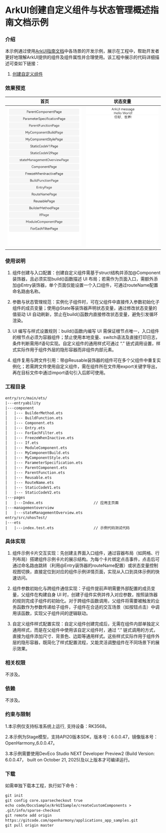 # ArkUI创建自定义组件与状态管理概述指南文档示例

### 介绍

本示例通过使用[ArkUI指南文档](https://gitcode.com/openharmony/docs/tree/master/zh-cn/application-dev/ui)中各场景的开发示例，展示在工程中，帮助开发者更好地理解ArkUI提供的组件及组件属性并合理使用。该工程中展示的代码详细描述可查如下链接：

1. [创建自定义组件](https://gitcode.com/openharmony/docs/blob/master/zh-cn/application-dev/ui/state-management/arkts-create-custom-components.md)

### 效果预览


| 首页                       | 状态变量                 |
|--------------------------|----------------------|
| ![](screenshots/img.png) | ![](screenshots/img_1.png) |


### 使用说明

1. 组件创建与入口配置：创建自定义组件需基于struct结构并添加@Component装饰器，且必须实现build()函数描述 UI 布局；若需作为页面入口，需额外添加@Entry装饰器，单个页面仅能设置一个入口组件，可通过routeName配置命名路由名称。

2. 参数与状态管理规范：实例化子组件时，可在父组件中直接传入参数初始化子组件的成员变量；使用@State等装饰器声明状态变量，通过修改状态变量的值驱动 UI 自动刷新，禁止在build()函数内直接修改状态变量，避免引发循环渲染。

3. UI 编写与样式设置规则：build()函数内编写 UI 需保证根节点唯一，入口组件的根节点必须为容器组件；禁止使用本地变量、switch语法及直接打印日志，条件判断需用if语句实现。自定义组件的通用样式可通过 “.” 链式调用设置，样式实际作用于组件外层的隐形容器而非组件内部元素。

4. 组件复用与跨文件引用：带@Reusable装饰器的组件可在多个父组件中重复实例化；若需跨文件使用自定义组件，需在组件所在文件用export关键字导出，再在目标文件中通过import语句引入后即可使用。

### 工程目录
```
entry/src/main/ets/
|---entryability
|---component                              
│   |--- BuilderMethod.ets     
│   |--- BuildFunction.ets      
│   |--- Component.ets      
│   |--- Entry.ets  
│   |--- ForEachFilter.ets  
│   |--- FreezeWhenInactive.ets     
│   |--- If.ets       
│   |--- ModuleComponent.ets  
│   |--- MyComponentBuild.ets   
│   |--- MyComponentStyle.ets    
│   |--- ParameterSpecification.ets     
│   |--- ParentComponent.ets       
│   |--- ParentFunction.ets       
│   |--- Reusable.ets       
│   |--- RouteName.ets       
│   |--- StaticCodeV1.ets      
│   |--- StaticCodeV2.ets                    
|---pages
|   |---Index.ets                       // 应用主页面
|---managementoverview
|   |---stateManagementOverview.ets        
entry/src/ohosTest/
|---ets
|   |---index.test.ets                  // 示例代码测试代码
```

### 具体实现
1. 组件示例卡片交互实现：先创建主界面入口组件，通过容器布局（如网格、行列布局）搭建组件示例卡片的展示结构。为每个卡片绑定点击事件，点击后可通过命名路由跳转（利用@Entry装饰器的routeName配置）或状态变量控制视图切换，直接定位到对应的组件示例详情页面，实现从入口到具体示例的快速访问。

2. 组件参数初始化与跨组件通信实现：子组件提前声明需要外部配置的成员变量，父组件在构建自身 UI 时，创建子组件实例并传入对应参数，按照装饰器的规则完成子组件的初始化。对于跨组件函数调用，父组件将需要被触发的业务函数作为参数传递给子组件，子组件在合适的交互场景（如按钮点击）中调用该函数，实现父子组件间的逻辑联动。

3. 自定义组件样式配置实现：自定义组件创建完成后，无需在组件内部单独定义通用样式，而是在父组件中使用该自定义组件时，通过 “.” 链式调用的方式，直接为组件添加尺寸、背景色、边距等通用样式。这些样式实际作用于组件外层的隐形容器，既简化了样式配置流程，又能灵活调整组件在不同场景下的展示效果。

### 相关权限

不涉及。

### 依赖

不涉及。

### 约束与限制

1.本示例仅支持标准系统上运行, 支持设备：RK3568。

2.本示例为Stage模型，支持API20版本SDK，版本号：6.0.0.47，镜像版本号：OpenHarmony_6.0.0.47。

3.本示例需要使用DevEco Studio NEXT Developer Preview2 (Build Version: 6.0.0.47， built on October 21, 2025)及以上版本才可编译运行。

### 下载

如需单独下载本工程，执行如下命令：

````
git init
git config core.sparsecheckout true
echo code/DocsSample/ArkUISample/createCustomComponents > .git/info/sparse-checkout
git remote add origin https://gitcode.com/openharmony/applications_app_samples.git
git pull origin master
````